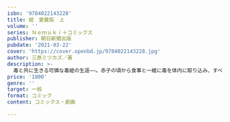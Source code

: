 ```yaml
---
isbn: '9784022143228'
title: 姫　愛蔵版　上
volume: ''
series: Ｎｅｍｕｋｉ＋コミックス
publisher: 朝日新聞出版
pubdate: '2021-03-22'
cover: 'https://cover.openbd.jp/9784022143228.jpg'
author: 三原ミツカズ／著
description: >-
  毒と共に生きる可憐な毒姫の生涯――。赤子の頃から食事と一緒に毒を体内に取り込み、すべての体液を猛毒化した“毒姫”と呼ばれる美しい少女達。毒姫リコリスが送り込まれたグランドル王国の三つ子の王子達は秘密を持っていた。“忌み子”と称される王子は一体誰なのか!?　王子たちの葛藤と、王を暗殺するため送り込まれた寵姫・毒姫リコリスの生涯を描く、ドラマチック・ストーリー。
price: '1800'
genre: ''
target: 一般
format: コミック
content: コミックス・劇画

---
```

